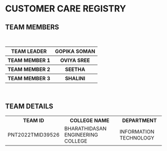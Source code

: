 # CUSTOMER CARE REGISTRY


<!DOCTYPE html>
<html>
<head>
</head>
<body>
<h2>TEAM MEMBERS</h2>
<table>
  <tr>
    <th>TEAM LEADER</th>
    <th>GOPIKA SOMAN </th>
    </tr>
  <tr>
    <th>TEAM MEMBER 1 </th>
   <th>OVIYA SREE </th>
    </tr>
  <tr>
    <th>TEAM MEMBER 2</th>
  <th>SEETHA</th>
    </tr>
  <tr>
    <th>TEAM MEMBER 3 </th>
    <th>SHALINI</th>
    </tr>
  </table>
  </body>
  </html>
  <h2>TEAM DETAILS</h2>
  <table>
  <tr>
    <th>TEAM ID</th>
    <th>COLLEGE NAME</th>
    <th>DEPARTMENT</th>
  </tr>
  <tr>
    <td>PNT2022TMID39526</td>
    <td>BHARATHIDASAN ENGINEERING COLLEGE</td>
    <td>INFORMATION TECHNOLOGY</td>
  </tr>
 
</table>

</body>
</html>
